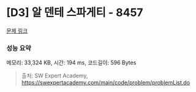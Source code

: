 # [D3] 알 덴테 스파게티 - 8457 

[문제 링크](https://swexpertacademy.com/main/code/problem/problemDetail.do?contestProbId=AWzal4EKksEDFAVU) 

### 성능 요약

메모리: 33,324 KB, 시간: 194 ms, 코드길이: 596 Bytes



> 출처: SW Expert Academy, https://swexpertacademy.com/main/code/problem/problemList.do